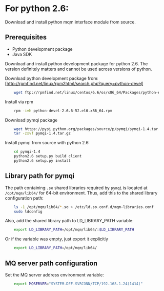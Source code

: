 # For python 2.6:

Download and install python mqm interface module from source.

## Prerequisites

- Python development package
- Java SDK

Download and install python development package for python 2.6.
The version definitely matters and cannot be used across versions of python.

Download python development package from: [http://rpmfind.net/linux/rpm2html/search.php?query=python-devel]

```bash
	wget ftp://rpmfind.net/linux/centos/6.6/os/x86_64/Packages/python-devel-2.6.6-52.el6.x86_64.rpm
```

Install via rpm

```bash
	rpm -ivh python-devel-2.6.6-52.el6.x86_64.rpm
```

Download pymqi package

```bash
	wget https://pypi.python.org/packages/source/p/pymqi/pymqi-1.4.tar.gz
	tar -zxvf pymqi-1.4.tar.gz
```

Install pymqi from source with python 2.6

```bash
	cd pymqi-1.4
	python2.6 setup.py build client
	python2.6 setup.py install
```

## Library path for pymqi

The path containing `.so` shared libraries required by `pymqi` is located at `/opt/mqm/lib64/` for 64-bit environment. Thus, add this to the shared library configuration path:

```bash
	ls -1 /opt/mqm/lib64/*.so > /etc/ld.so.conf.d/mqm-libraries.conf
	sudo ldconfig
```

Also, add the shared library path to LD_LIBRARY_PATH variable:

```bash
    export LD_LIBRARY_PATH=/opt/mqm/lib64/:$LD_LIBRARY_PATH
```

Or if the variable was empty, just export it explicitly

```bash
    export LD_LIBRARY_PATH=/opt/mqm/lib64/
```

## MQ server path configuration

Set the MQ server address environment variable:

```bash
	export MQSERVER="SYSTEM.DEF.SVRCONN/TCP/192.168.1.24(1414)"
```


